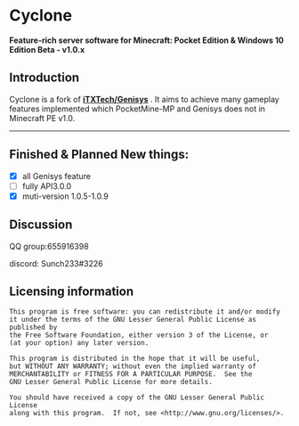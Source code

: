 Cyclone
===================

__Feature-rich server software for Minecraft: Pocket Edition & Windows 10 Edition Beta - v1.0.x__

Introduction
-------------
Cyclone is a fork of **[iTXTech/Genisys](https://github.com/iTXTech/Genisys)** . It aims to achieve many gameplay features implemented which PocketMine-MP and Genisys does not in Minecraft PE v1.0.

-------------
## Finished & Planned New things:
 - [x] all Genisys feature
 - [ ] fully API3.0.0
 - [x] muti-version 1.0.5-1.0.9

## Discussion
QQ group:655916398

discord: Sunch233#3226

## Licensing information

	This program is free software: you can redistribute it and/or modify
	it under the terms of the GNU Lesser General Public License as published by
	the Free Software Foundation, either version 3 of the License, or
	(at your option) any later version.

	This program is distributed in the hope that it will be useful,
	but WITHOUT ANY WARRANTY; without even the implied warranty of
	MERCHANTABILITY or FITNESS FOR A PARTICULAR PURPOSE.  See the
	GNU Lesser General Public License for more details.

	You should have received a copy of the GNU Lesser General Public License
	along with this program.  If not, see <http://www.gnu.org/licenses/>.

